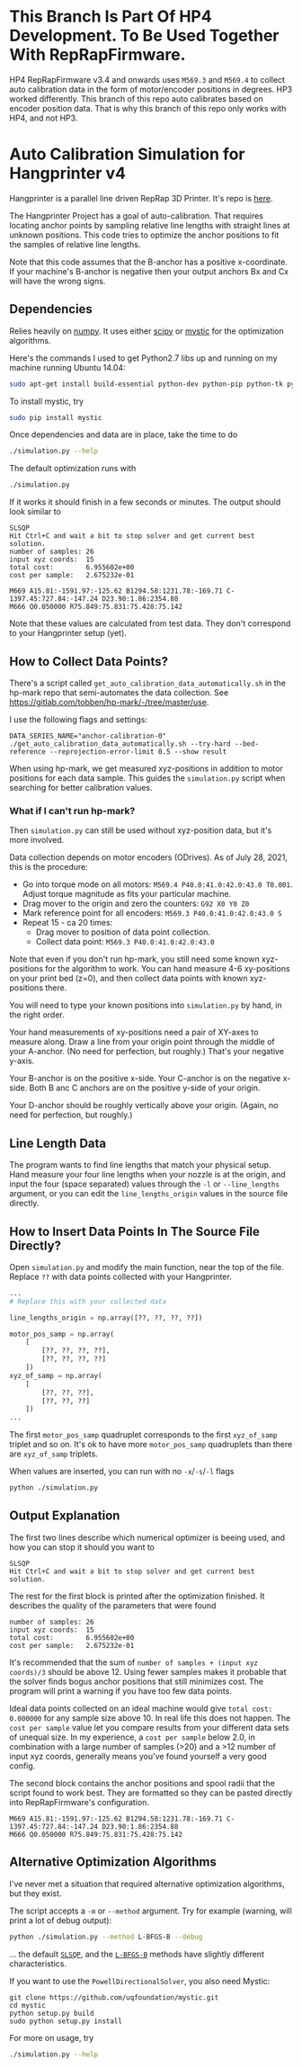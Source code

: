 # This Branch Is Part Of HP4 Development. To Be Used Together With RepRapFirmware.

HP4 RepRapFirmware v3.4 and onwards uses `M569.3` and `M569.4` to collect auto calibration data in the form of motor/encoder positions in degrees. HP3 worked differently. This branch of this repo auto calibrates based on encoder position data. That is why this branch of this repo only works with HP4, and not HP3.

# Auto Calibration Simulation for Hangprinter v4

Hangprinter is a parallel line driven RepRap 3D Printer.
It's repo is [here](https://gitlab.com/tobben/hangprinter).

The Hangprinter Project has a goal of auto-calibration.
That requires locating anchor points by sampling relative line lengths with straight lines at unknown positions.
This code tries to optimize the anchor positions to fit the samples of relative line lengths.

Note that this code assumes that the B-anchor has a positive x-coordinate.
If your machine's B-anchor is negative then your output anchors Bx and Cx will have the wrong signs.

## Dependencies
Relies heavily on [numpy](https://github.com/numpy/numpy).
It uses either [scipy](https://scipy.org/) or [mystic](https://github.com/uqfoundation/mystic) for the optimization algorithms.

Here's the commands I used to get Python2.7 libs up and running on my machine running Ubuntu 14.04:
```bash
sudo apt-get install build-essential python-dev python-pip python-tk python-scipy python-numpy
```

To install mystic, try
```bash
sudo pip install mystic
```

Once dependencies and data are in place, take the time to do
```bash
./simulation.py --help
```

The default optimization runs with
```bash
./simulation.py
```

If it works it should finish in a few seconds or minutes.
The output should look similar to
```
SLSQP
Hit Ctrl+C and wait a bit to stop solver and get current best solution.
number of samples: 26
input xyz coords:  15
total cost:        6.955602e+00
cost per sample:   2.675232e-01

M669 A15.81:-1591.97:-125.62 B1294.58:1231.78:-169.71 C-1397.45:727.84:-147.24 D23.90:1.86:2354.88
M666 Q0.050000 R75.849:75.831:75.428:75.142

```
Note that these values are calculated from test data.
They don't correspond to your Hangprinter setup (yet).

## How to Collect Data Points?

There's a script called `get_auto_calibration_data_automatically.sh` in the hp-mark repo that semi-automates the data collection.
See https://gitlab.com/tobben/hp-mark/-/tree/master/use.

I use the following flags and settings:
```
DATA_SERIES_NAME="anchor-calibration-0" ./get_auto_calibration_data_automatically.sh --try-hard --bed-reference --reprojection-error-limit 0.5 --show result
```

When using hp-mark, we get measured xyz-positions in addition to motor positions for each data sample.
This guides the `simulation.py` script when searching for better calibration values.

### What if I can't run hp-mark?

Then `simulation.py` can still be used without xyz-position data, but it's more involved.

Data collection depends on motor encoders (ODrives).
As of July 28, 2021, this is the procedure:
 - Go into torque mode on all motors: `M569.4 P40.0:41.0:42.0:43.0 T0.001`.
   Adjust torque magnitude as fits your particular machine.
 - Drag mover to the origin and zero the counters: `G92 X0 Y0 Z0`
 - Mark reference point for all encoders: `M569.3 P40.0:41.0:42.0:43.0 S`
 - Repeat 15 - ca 20 times:
   - Drag mover to position of data point collection.
   - Collect data point: `M569.3 P40.0:41.0:42.0:43.0`

Note that even if you don't run hp-mark, you still need some known xyz-positions for the algorithm to work.
You can hand measure 4-6 xy-positions on your print bed (z=0), and then collect data points with known xyz-positions there.

You will need to type your known positions into `simulation.py` by hand, in the right order.

Your hand measurements of xy-positions need a pair of XY-axes to measure along.
Draw a line from your origin point through the middle of your A-anchor.
(No need for perfection, but roughly.)
That's your negative y-axis.

Your B-anchor is on the positive x-side.
Your C-anchor is on the negative x-side.
Both B anc C anchors are on the positive y-side of your origin.

Your D-anchor should be roughly vertically above your origin.
(Again, no need for perfection, but roughly.)

## Line Length Data
The program wants to find line lengths that match your physical setup.
Hand measure your four line lengths when your nozzle is at the origin,
and input the four (space separated) values through the `-l` or `--line_lengths` argument,
or you can edit the `line_lengths_origin` values in the source file directly.


## How to Insert Data Points In The Source File Directly?
Open `simulation.py` and modify the main function, near the top of the file.
Replace `??` with data points collected with your Hangprinter.
```python
...
# Replace this with your collected data

line_lengths_origin = np.array([??, ??, ??, ??])

motor_pos_samp = np.array(
    [
        [??, ??, ??, ??],
        [??, ??, ??, ??]
    ])
xyz_of_samp = np.array(
    [
        [??, ??, ??],
        [??, ??, ??]
    ])
...
```

The first `motor_pos_samp` quadruplet corresponds to the first `xyz_of_samp` triplet and so on.
It's ok to have more `motor_pos_samp` quadruplets than there are `xyz_of_samp` triplets.

When values are inserted, you can run with no `-x`/`-s`/`-l` flags
```bash
python ./simulation.py
```

## Output Explanation
The first two lines describe which numerical optimizer is beeing used, and how you can stop it should you want to
```
SLSQP
Hit Ctrl+C and wait a bit to stop solver and get current best solution.
```

The rest for the first block is printed after the optimization finished.
It describes the quality of the parameters that were found
```
number of samples: 26
input xyz coords:  15
total cost:        6.955602e+00
cost per sample:   2.675232e-01
```
It's recommended that the sum of `number of samples + (input xyz coords)/3` should be above 12.
Using fewer samples makes it probable that the solver finds bogus anchor positions that still minimizes cost.
The program will print a warning if you have too few data points.

Ideal data points collected on an ideal machine would give `total cost: 0.000000` for any sample size above 10.
In real life this does not happen.
The `cost per sample` value let you compare results from your different data sets of unequal size.
In my experience, a `cost per sample` below 2.0, in combination with a large number of samples (>20) and
a >12 number of input xyz coords, generally means you've found yourself a very good config.

The second block contains the anchor positions and spool radii that the script found to work best.
They are formatted so they can be pasted directly into RepRapFirmware's configuration.
```
M669 A15.81:-1591.97:-125.62 B1294.58:1231.78:-169.71 C-1397.45:727.84:-147.24 D23.90:1.86:2354.88
M666 Q0.050000 R75.849:75.831:75.428:75.142
```


## Alternative Optimization Algorithms
I've never met a situation that required alternative optimization algorithms, but they exist.

The script accepts a `-m` or `--method` argument.
Try for example (warning, will print a lot of debug output):
```bash
python ./simulation.py --method L-BFGS-B --debug
```
... the default [`SLSQP`](https://en.wikipedia.org/wiki/Sequential_quadratic_programming), and the [`L-BFGS-B`](https://en.wikipedia.org/wiki/Limited-memory_BFGS) methods
have slightly different characteristics.

If you want to use the `PowellDirectionalSolver`, you also need Mystic:
```
git clone https://github.com/uqfoundation/mystic.git
cd mystic
python setup.py build
sudo python setup.py install
```

For more on usage, try
```bash
./simulation.py --help
```
